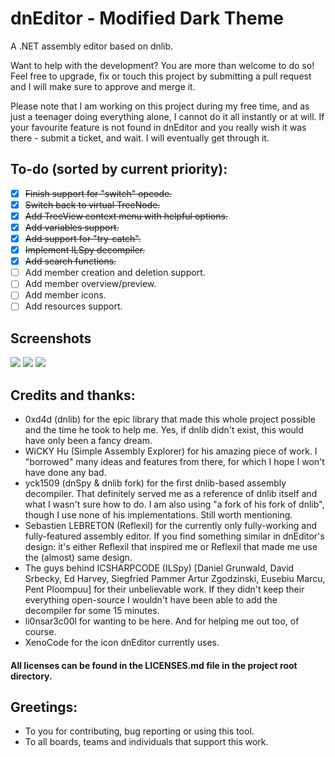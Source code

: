 # dnEditor - Modified Dark Theme

A .NET assembly editor based on dnlib.

Want to help with the development? You are more than welcome to do so!
Feel free to upgrade, fix or touch this project by submitting a pull request and I will 
make sure to approve and merge it.

Please note that I am working on this project during my free time, and as just a teenager doing everything
alone, I cannot do it all instantly or at will. If your favourite feature is not found in dnEditor and
you really wish it was there - submit a ticket, and wait. I will eventually get through it.

## To-do (sorted by current priority):
 - [x] ~~Finish support for "switch" opcode.~~
 - [x] ~~Switch back to virtual TreeNode.~~
 - [x] ~~Add TreeView context menu with helpful options.~~
 - [x] ~~Add variables support.~~
 - [x] ~~Add support for "try-catch".~~
 - [x] ~~Implement ILSpy decompiler.~~
 - [x] ~~Add search functions.~~
 - [ ] Add member creation and deletion support.
 - [ ] Add member overview/preview.
 - [ ] Add member icons.
 - [ ] Add resources support.

## Screenshots
![](https://i.imgur.com/zP5HVsQ.png)
![](https://i.imgur.com/OV2okdT.png)
![](https://i.imgur.com/G1XfScC.png)

## Credits and thanks:
 - 0xd4d (dnlib) for the epic library that made this whole project possible and the time he took to help me. 
 Yes, if dnlib didn't exist, this would have only been a fancy dream.
 - WiCKY Hu (Simple Assembly Explorer) for his amazing piece of work. I "borrowed" many ideas and features
 from there, for which I hope I won't have done any bad.
 - yck1509 (dnSpy & dnlib fork) for the first dnlib-based assembly decompiler. That definitely served me as a
 reference of dnlib itself and what I wasn't sure how to do. I am also using "a fork of his fork of dnlib",
 though I use none of his implementations. Still worth mentioning.
 - Sebastien LEBRETON (Reflexil) for the currently only fully-working and fully-featured assembly
 editor. If you find something similar in dnEditor's design: it's either Reflexil that inspired me
 or Reflexil that made me use the (almost) same design.
 - The guys behind ICSHARPCODE (ILSpy) [Daniel Grunwald, David Srbecky, Ed Harvey, Siegfried Pammer
 Artur Zgodzinski, Eusebiu Marcu, Pent Ploompuu] for their unbelievable work. 
 If they didn't keep their everything open-source I wouldn't have been able to add the decompiler for some 15 minutes.
 - li0nsar3c00l for wanting to be here. And for helping me out too, of course.
 - XenoCode for the icon dnEditor currently uses.
 
#### All licenses can be found in the LICENSES.md file in the project root directory.
 
## Greetings:
 - To you for contributing, bug reporting or using this tool.
 - To all boards, teams and individuals that support this work.
